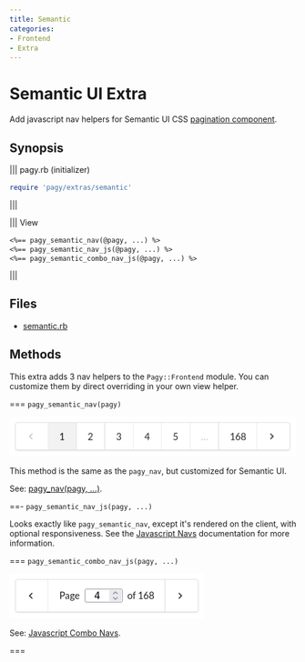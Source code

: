 ```yaml
---
title: Semantic
categories:
- Frontend
- Extra
---
```


# Semantic UI Extra

Add javascript nav helpers for Semantic UI CSS [pagination component](https://semantic-ui.com/collections/menu.html#pagination).

## Synopsis

||| pagy.rb (initializer)
```ruby
require 'pagy/extras/semantic'
```
|||

||| View
```erb
<%== pagy_semantic_nav(@pagy, ...) %>
<%== pagy_semantic_nav_js(@pagy, ...) %>
<%== pagy_semantic_combo_nav_js(@pagy, ...) %>
```
|||

## Files

- [semantic.rb](https://github.com/ddnexus/pagy/blob/master/lib/pagy/extras/semantic.rb)

## Methods

This extra adds 3 nav helpers to the `Pagy::Frontend` module. You can customize them by direct overriding in your own view helper.

=== `pagy_semantic_nav(pagy)`

![semantic_nav](/docs/assets/images/semantic_nav.png)

This method is the same as the `pagy_nav`, but customized for Semantic UI.

See: [pagy_nav(pagy, ...)](/docs/api/frontend.md#pagy-nav-pagy).

==- `pagy_semantic_nav_js(pagy, ...)`

Looks exactly like `pagy_semantic_nav`, except it's rendered on the client, with optional responsiveness. See the [Javascript Navs](/docs/api/javascript/navs.md) documentation for more information.

=== `pagy_semantic_combo_nav_js(pagy, ...)`

![semantic_combo_nav_js](/docs/assets/images/semantic_combo_nav_js.png)

See: [Javascript Combo Navs](/docs/api/javascript/combo-navs.md).

===
